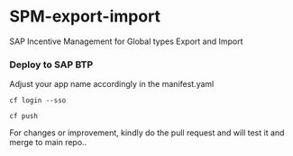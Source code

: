 # SPM-export-import
SAP Incentive Management for Global types Export and Import


### Deploy to SAP BTP 

Adjust your app name accordingly in the manifest.yaml


```
cf login --sso

cf push
```


For changes or improvement, kindly do the pull request and will test it and merge to main repo..